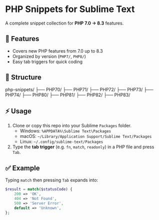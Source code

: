 # PHP Snippets for Sublime Text

A complete snippet collection for **PHP 7.0 → 8.3** features.

## 🚀 Features
- Covers new PHP features from 7.0 up to 8.3
- Organized by version (`PHP7/`, `PHP8/`)
- Easy tab triggers for quick coding

## 📂 Structure
php-snippets/
├── PHP70/
├── PHP71/
├── PHP72/
├── PHP73/
├── PHP74/
├── PHP80/
├── PHP81/
├── PHP82/
├── PHP83/

## ⚡ Usage
1. Clone or copy this repo into your Sublime `Packages` folder.
   - Windows: `%APPDATA%\Sublime Text\Packages`
   - macOS: `~/Library/Application Support/Sublime Text/Packages`
   - Linux: `~/.config/sublime-text/Packages`
2. Type the **tab trigger** (e.g. `fn`, `match`, `readonly`) in a PHP file and press `Tab`.

## ✅ Example
Typing `match` then pressing `Tab` expands into:

```php
$result = match($statusCode) {
    200 => 'OK',
    404 => 'Not Found',
    500 => 'Server Error',
    default => 'Unknown',
};
